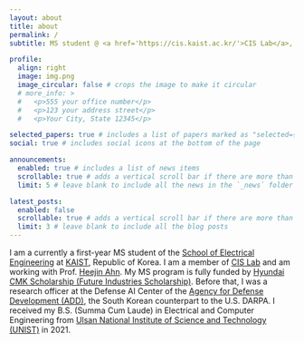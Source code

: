 ```yaml
---
layout: about
title: about
permalink: /
subtitle: MS student @ <a href='https://cis.kaist.ac.kr/'>CIS Lab</a>, Korea Advanced Institute of Science & Technology (KAIST)

profile:
  align: right
  image: img.png
  image_circular: false # crops the image to make it circular
  # more_info: >
  #   <p>555 your office number</p>
  #   <p>123 your address street</p>
  #   <p>Your City, State 12345</p>

selected_papers: true # includes a list of papers marked as "selected={true}"
social: true # includes social icons at the bottom of the page

announcements:
  enabled: true # includes a list of news items
  scrollable: true # adds a vertical scroll bar if there are more than 3 news items
  limit: 5 # leave blank to include all the news in the `_news` folder

latest_posts:
  enabled: false
  scrollable: true # adds a vertical scroll bar if there are more than 3 new posts items
  limit: 3 # leave blank to include all the blog posts
---
```


I am a currently a first-year MS student of the <a href='https://ee.kaist.ac.kr/'>School of Electrical Engineering</a> at <a href='https://www.kaist.ac.kr/en/'>KAIST</a>, Republic of Korea. I am a member of <a href='https://cis.kaist.ac.kr/'>CIS Lab</a> and am working with Prof. <a href='https://sites.google.com/view/heejinahn/home'>Heejin Ahn</a>. My MS program is fully funded by <a href='https://www.cmkfoundation-scholarship.org/'>Hyundai CMK Scholarship (Future Industries Scholarship)</a>. Before that, I was a research officer at the Defense AI Center of the <a href='https://www.add.re.kr/eps'>Agency for Defense Development (ADD)</a>, the South Korean counterpart to the U.S. DARPA. I received my B.S. (Summa Cum Laude) in Electrical and Computer Engineering from <a href='https://www.unist.ac.kr/'>Ulsan National Institute of Science and Technology (UNIST)</a> in 2021.
